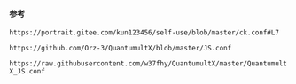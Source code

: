 #### 参考

`https://portrait.gitee.com/kun123456/self-use/blob/master/ck.conf#L7`

`https://github.com/Orz-3/QuantumultX/blob/master/JS.conf`

`https://raw.githubusercontent.com/w37fhy/QuantumultX/master/QuantumultX_JS.conf`

